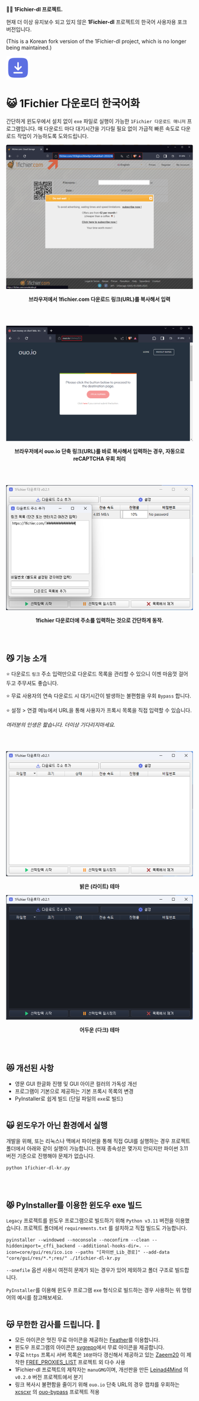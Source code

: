 **🧙‍♂️ 1Fichier-dl 프로젝트.**

현재 더 이상 유지보수 되고 있지 않은 **1Fichier-dl** 프로젝트의 한국어 사용자용 포크 버전입니다.

(This is a Korean fork version of the 1Fichier-dl project, which is no longer being maintained.)

<p align="left">
  <img src="https://github.com/jshsakura/1fichier-dl/blob/main/screenshots/ico.png?raw=true"></img>
</p>

# 😺 1Fichier 다운로더 한국어화

간단하게 윈도우에서 설치 없이 `exe` 파일로 실행이 가능한 `1Fichier 다운로드 매니저` 프로그램입니다.
매 다운로드 마다 대기시간을 기다릴 필요 없이 가급적 빠른 속도로 다운로드 작업이 가능하도록 도와드립니다.

<p align="center">
  <img src="https://raw.githubusercontent.com/jshsakura/1fichier-dl/main/screenshots/preview-1fichier-site.png"></img>
</p>
<p align="center">
  <b>브라우저에서 1fichier.com 다운로드 링크(URL)를 복사해서 입력</b>
</p>
<br/>
<br/>
<p align="center">
  <img src="https://raw.githubusercontent.com/jshsakura/1fichier-dl/main/screenshots/preview-ouo-shortlink.png"></img>
</p>
<p align="center">
  <b>브라우저에서 ouo.io 단축 링크(URL)를 바로 복사해서 입력하는 경우, 자동으로 reCAPTCHA 우회 처리</b>
</p>
<br/>
<br/>
<p align="center">
  <img src="https://raw.githubusercontent.com/jshsakura/1fichier-dl/main/screenshots/preview.png"></img>
</p>

<p align="center">
  <b>1fichier 다운로더에 주소를 입력하는 것으로 간단하게 동작.</b>
</p>
<br/>
<br/>

## 😼 기능 소개

⭐ 다운로드 `링크` 주소 입력만으로 다운로드 목록을 관리할 수 있으니 이젠 마음껏 걸어두고 주무셔도 좋습니다.

⭐ 무료 사용자의 연속 다운로드 시 대기시간이 발생하는 불편함을 우회 `Bypass` 합니다.

⭐ 설정 > 연결 메뉴에서 URL을 통해 사용자가 프록시 목록을 직접 입력할 수 있습니다.

_여러분의 인생은 짧습니다. 더이상 기다리지마세요._

<br/>
<br/>
<p align="center">
  <img src="https://raw.githubusercontent.com/jshsakura/1fichier-dl/main/screenshots/Screenshot_Light.png"></img>
</p>

<p align="center">
  <b>밝은 (라이트) 테마</b>
</p>

<p align="center">
  <img src="https://raw.githubusercontent.com/jshsakura/1fichier-dl/main/screenshots/Screenshot_Dark.png"></img>
</p>

<p align="center">
  <b>어두운 (다크) 테마</b>
</p>

<br/>
<br/>

## 😻 개선된 사항

- 영문 GUI 한글화 진행 및 GUI 아이콘 컬러의 가독성 개선
- 프로그램이 기본으로 제공하는 기본 프록시 목록의 변경
- PyInstaller로 쉽게 빌드 (단일 파일의 `exe`로 빌드)
  <br/>
  <br/>

## 🙀 윈도우가 아닌 환경에서 실행

개발을 위해, 또는 리눅스나 맥에서 파이썬을 통해 직접 GUI를 실행하는 경우 프로젝트 폴더에서 아래와 같이 실행이 가능합니다.
현재 종속성은 몇가지 안되지만 파이썬 3.11 버전 기준으로 진행해야 문제가 없습니다.

```
python 1fichier-dl-kr.py
```

<br/>
<br/>

## 😾 PyInstaller를 이용한 윈도우 exe 빌드

`Legacy` 프로젝트를 윈도우 프로그램으로 빌드하기 위해 `Python v3.11` 버전을 이용했습니다.
프로젝트 폴더에서 `requirements.txt` 를 설치하고 직접 빌드도 가능합니다.

```
pyinstaller --windowed --noconsole --noconfirm --clean --hiddenimport=_cffi_backend --additional-hooks-dir=. --icon=core/gui/res/ico.ico --paths "[파이썬_Lib_경로]" --add-data "core/gui/res/*.*;res/" ./1fichier-dl-kr.py
```

`--onefile` 옵션 사용시 여전히 문제가 되는 경우가 있어 제외하고 폴더 구조로 빌드합니다.

`PyInstaller`를 이용해 윈도우 프로그램 `exe` 형식으로 빌드하는 경우 사용하는 위 명령어의 예시를 참고해보세요.
<br/>
<br/>

## 😽 무한한 감사를 드립니다. 🫶

- 모든 아이콘은 멋진 무료 아이콘을 제공하는 [Feather](https://feathericons.com/)를 이용합니다.
- 윈도우 프로그램의 아이콘은 [svgrepo](https://www.svgrepo.com/)에서 무료 아이콘을 제공합니다.
- 무료 `https` 프록시 서버 목록은 `10분`마다 갱신해서 제공하고 있는 [Zaeem20](https://github.com/Zaeem20/FREE_PROXIES_LIST/commits?author=Zaeem20) 이 제작한 [FREE_PROXIES_LIST](https://github.com/Zaeem20/FREE_PROXIES_LIST) 프로젝트 외 다수 사용
- 1Fichier-dl 프로젝트의 제작자는 `manuGMG`이며, 개선판을 만든 [Leinad4Mind](https://github.com/Leinad4Mind/1fichier-dl) 의 `v0.2.0` 버전 프로젝트에서 분기
- 링크 복사시 불편함을 줄이기 위해 `ouo.io` 단축 URL의 경우 캡챠를 우회하는 [xcscxr](https://github.com/xcscxr) 의 [ouo-bypass](https://github.com/xcscxr/ouo-bypass) 프로젝트 적용
